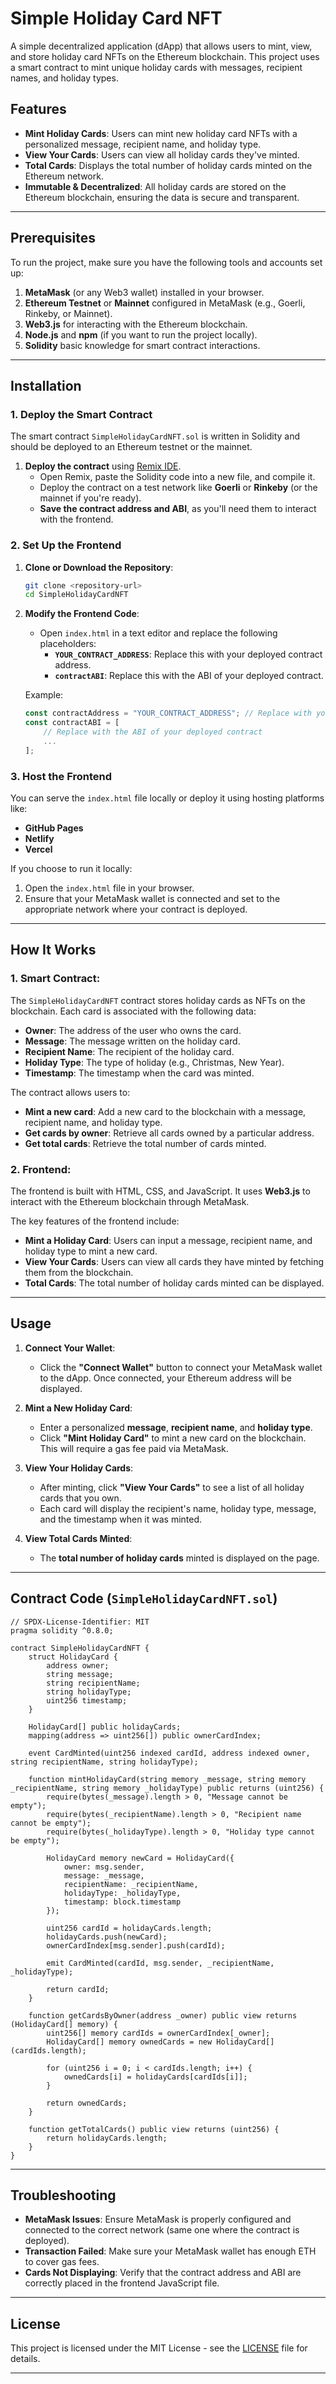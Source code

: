 # Simple Holiday Card NFT

A simple decentralized application (dApp) that allows users to mint, view, and store holiday card NFTs on the Ethereum blockchain. This project uses a smart contract to mint unique holiday cards with messages, recipient names, and holiday types.

## Features

- **Mint Holiday Cards**: Users can mint new holiday card NFTs with a personalized message, recipient name, and holiday type.
- **View Your Cards**: Users can view all holiday cards they've minted.
- **Total Cards**: Displays the total number of holiday cards minted on the Ethereum network.
- **Immutable & Decentralized**: All holiday cards are stored on the Ethereum blockchain, ensuring the data is secure and transparent.

---

## Prerequisites

To run the project, make sure you have the following tools and accounts set up:

1. **MetaMask** (or any Web3 wallet) installed in your browser.
2. **Ethereum Testnet** or **Mainnet** configured in MetaMask (e.g., Goerli, Rinkeby, or Mainnet).
3. **Web3.js** for interacting with the Ethereum blockchain.
4. **Node.js** and **npm** (if you want to run the project locally).
5. **Solidity** basic knowledge for smart contract interactions.

---

## Installation

### 1. Deploy the Smart Contract

The smart contract `SimpleHolidayCardNFT.sol` is written in Solidity and should be deployed to an Ethereum testnet or the mainnet.

1. **Deploy the contract** using [Remix IDE](https://remix.ethereum.org/).
   - Open Remix, paste the Solidity code into a new file, and compile it.
   - Deploy the contract on a test network like **Goerli** or **Rinkeby** (or the mainnet if you're ready).
   - **Save the contract address and ABI**, as you'll need them to interact with the frontend.

### 2. Set Up the Frontend

1. **Clone or Download the Repository**:

   ```bash
   git clone <repository-url>
   cd SimpleHolidayCardNFT
   ```

2. **Modify the Frontend Code**:

   - Open `index.html` in a text editor and replace the following placeholders:
     - **`YOUR_CONTRACT_ADDRESS`**: Replace this with your deployed contract address.
     - **`contractABI`**: Replace this with the ABI of your deployed contract.

   Example:

   ```javascript
   const contractAddress = "YOUR_CONTRACT_ADDRESS"; // Replace with your deployed contract address
   const contractABI = [
       // Replace with the ABI of your deployed contract
       ...
   ];
   ```

### 3. Host the Frontend

You can serve the `index.html` file locally or deploy it using hosting platforms like:

- **GitHub Pages**
- **Netlify**
- **Vercel**

If you choose to run it locally:

1. Open the `index.html` file in your browser.
2. Ensure that your MetaMask wallet is connected and set to the appropriate network where your contract is deployed.

---

## How It Works

### 1. **Smart Contract:**

The `SimpleHolidayCardNFT` contract stores holiday cards as NFTs on the blockchain. Each card is associated with the following data:

- **Owner**: The address of the user who owns the card.
- **Message**: The message written on the holiday card.
- **Recipient Name**: The recipient of the holiday card.
- **Holiday Type**: The type of holiday (e.g., Christmas, New Year).
- **Timestamp**: The timestamp when the card was minted.

The contract allows users to:

- **Mint a new card**: Add a new card to the blockchain with a message, recipient name, and holiday type.
- **Get cards by owner**: Retrieve all cards owned by a particular address.
- **Get total cards**: Retrieve the total number of cards minted.

### 2. **Frontend:**

The frontend is built with HTML, CSS, and JavaScript. It uses **Web3.js** to interact with the Ethereum blockchain through MetaMask.

The key features of the frontend include:

- **Mint a Holiday Card**: Users can input a message, recipient name, and holiday type to mint a new card.
- **View Your Cards**: Users can view all cards they have minted by fetching them from the blockchain.
- **Total Cards**: The total number of holiday cards minted can be displayed.

---

## Usage

1. **Connect Your Wallet**:

   - Click the **"Connect Wallet"** button to connect your MetaMask wallet to the dApp. Once connected, your Ethereum address will be displayed.

2. **Mint a New Holiday Card**:

   - Enter a personalized **message**, **recipient name**, and **holiday type**.
   - Click **"Mint Holiday Card"** to mint a new card on the blockchain. This will require a gas fee paid via MetaMask.

3. **View Your Holiday Cards**:

   - After minting, click **"View Your Cards"** to see a list of all holiday cards that you own.
   - Each card will display the recipient's name, holiday type, message, and the timestamp when it was minted.

4. **View Total Cards Minted**:
   - The **total number of holiday cards** minted is displayed on the page.

---

## Contract Code (`SimpleHolidayCardNFT.sol`)

```solidity
// SPDX-License-Identifier: MIT
pragma solidity ^0.8.0;

contract SimpleHolidayCardNFT {
    struct HolidayCard {
        address owner;
        string message;
        string recipientName;
        string holidayType;
        uint256 timestamp;
    }

    HolidayCard[] public holidayCards;
    mapping(address => uint256[]) public ownerCardIndex;

    event CardMinted(uint256 indexed cardId, address indexed owner, string recipientName, string holidayType);

    function mintHolidayCard(string memory _message, string memory _recipientName, string memory _holidayType) public returns (uint256) {
        require(bytes(_message).length > 0, "Message cannot be empty");
        require(bytes(_recipientName).length > 0, "Recipient name cannot be empty");
        require(bytes(_holidayType).length > 0, "Holiday type cannot be empty");

        HolidayCard memory newCard = HolidayCard({
            owner: msg.sender,
            message: _message,
            recipientName: _recipientName,
            holidayType: _holidayType,
            timestamp: block.timestamp
        });

        uint256 cardId = holidayCards.length;
        holidayCards.push(newCard);
        ownerCardIndex[msg.sender].push(cardId);

        emit CardMinted(cardId, msg.sender, _recipientName, _holidayType);

        return cardId;
    }

    function getCardsByOwner(address _owner) public view returns (HolidayCard[] memory) {
        uint256[] memory cardIds = ownerCardIndex[_owner];
        HolidayCard[] memory ownedCards = new HolidayCard[](cardIds.length);

        for (uint256 i = 0; i < cardIds.length; i++) {
            ownedCards[i] = holidayCards[cardIds[i]];
        }

        return ownedCards;
    }

    function getTotalCards() public view returns (uint256) {
        return holidayCards.length;
    }
}
```

---

## Troubleshooting

- **MetaMask Issues**: Ensure MetaMask is properly configured and connected to the correct network (same one where the contract is deployed).
- **Transaction Failed**: Make sure your MetaMask wallet has enough ETH to cover gas fees.
- **Cards Not Displaying**: Verify that the contract address and ABI are correctly placed in the frontend JavaScript file.

---

## License

This project is licensed under the MIT License - see the [LICENSE](LICENSE) file for details.

---
